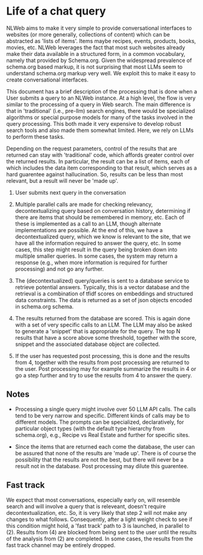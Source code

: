 # Life of a chat query


NLWeb aims to make it very simple to provide conversational interfaces to
websites (or more generally, collections of content) which can be abstracted
as 'lists of items'. Items maybe recipes, events, products, books, movies, etc.
NLWeb leverages the fact that most such websites already make their data
available in a structured form, in a common vocabulary, namely that provided
by Schema.org. Given the widespread prevalence of schema.org based markup,
it is not surprising that most LLMs seem to understand schema.org markup very well.
We exploit this to make it easy to create conversational interfaces.

This document has a brief description of the processing that is done when a User submits
a query to an NLWeb instance. At a high level, the flow is very similar to
the processing of a query in Web search. The main difference is that in 'traditional'
(i.e., pre-llm) search engines, there would be specialized algorithms or special
purpose models for many of the tasks involved in  the query processing. This
both made it very expensive to develop robust search tools and also made them
somewhat limited. Here, we rely on LLMs to perform these tasks.

Depending on the request parameters, control of the results that are returned can
stay with 'traditional' code, which affords greater control over the returned
results. In particular, the result can be a list of items, each of which includes
the data item corresponding to that result, which serves as a hard guarentee against
hallucination. So, results can be less than most relevant, but a result will never
be 'made up'.

1. User submits next query in the conversation

2. Multiple parallel calls are made for checking relevancy, decontextualizing query based on conversation history, determining if there are items that should be remembered in memory, etc. Each of these is implemented as a call to an LLM, though alternate implementations are possible. At the end of this, we have a decontextualized query, which we know is relevant to the site, that we have all the information required to answer the query, etc. In some cases, this step might result in the query being broken down into multiple smaller queries. In some cases, the system may return a response (e.g., when more information is required for further processing) and not go any further. 

3. The (decontextualized) query/queries is sent to a database service to retrieve potential answers. Typically, this is a vector database and the retrieval is a combination of tfidf scores on embeddings and structured data constraints. The data is returned as a set of json objects encoded in schema.org schema. 

4. The results returned from the database are scored. This is again done with a set of very specific calls to an LLM. The LLM may also be asked to generate a 'snippet' that is appropriate for the query. The top N results that have a score above some threshold, together with the score, snippet and the associated database object are collected. 

5. If the user has requested post processing, this is done and the results from 4, together with the results from post processing are returned to the user. Post processing may for example summarize the results in 4 or go a step further and try to use the results from 4 to answer the query.

## Notes

- Processing a single query might involve over 50 LLM API calls. The calls tend to be very narrow and specific. Different kinds of calls may be to different models. The prompts can be specialized, declaratively, for particular object types (with the default type hierarchy from schema.org), e.g., Recipe vs Real Estate and further for specific sites.

- Since the items that are returned each come the database, the user can be assured that none of the results are 'made up'. There is of course the possibility that the results are not the best, but there will never be a result not in the database. Post processing may dilute this guarentee.

## Fast track

We expect that most conversations, especially early on, will resemble search and will involve a query that is releveant, doesn't require decontextualization, etc. So, it is very likely that step 2 will not make any changes to what follows. Consequently, after a light weight check to see if this condition might hold, a 'fast track' path to 3 is launched, in parallel to (2). Results from (4) are blocked from being sent to the user until the results of the analysis from (2) are completed. In some cases, the results from the fast track channel may be entirely dropped. 